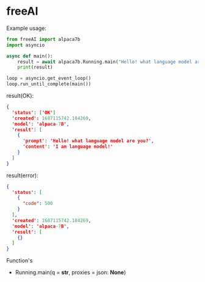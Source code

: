 # freeAI
Example usage:
```python
from freeAI import alpaca7b
import asyncio

async def main():
    result = await alpaca7b.Running.main("Hello! what language model are you?")
    print(result)

loop = asyncio.get_event_loop()
loop.run_until_complete(main())
```

result(OK):
```json
{
  'status': ['OK']
  'created': 1687115742.184269,
  'model': 'alpaca-7B',
  'result': [
    {
      'prompt': 'Hello! what language model are you?',
      'content': 'I am language model!'
    }
  ]
}
```
result(error):
```json
{
  'status': [
    {
      "code": 500
    }
  ],
  'created': 1687115742.184269,
  'model': 'alpaca-7B',
  'result': [
    {}
  ]
}
```
Function's
* Running.main(q = **str**, proxies = json: **None**)